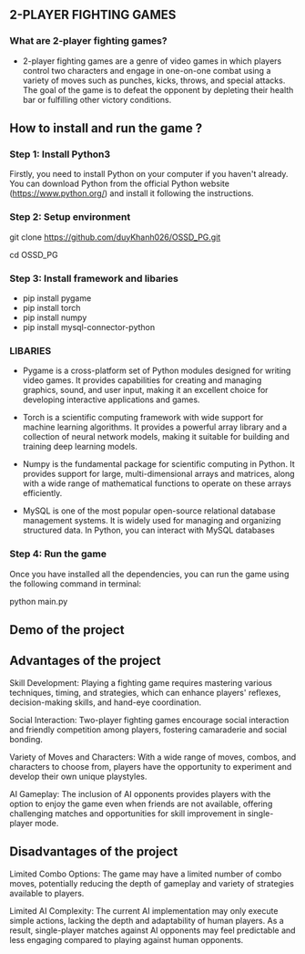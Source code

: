 ## 2-PLAYER FIGHTING GAMES
### What are 2-player fighting games?
- 2-player fighting games are a genre of video games in which players control two characters and engage in one-on-one combat using a variety of moves such as punches, kicks, throws, and special attacks. The goal of the game is to defeat the opponent by depleting their health bar or fulfilling other victory conditions.

## How to install and run the game ?

### Step 1: Install Python3
Firstly, you need to install Python on your computer if you haven't already. You can download Python from the official Python website (https://www.python.org/) and install it following the instructions.

### Step 2: Setup environment

git clone https://github.com/duyKhanh026/OSSD_PG.git

cd OSSD_PG

### Step 3: Install framework and libaries

- pip install pygame
- pip install torch
- pip install numpy
- pip install mysql-connector-python


### LIBARIES
- Pygame is a cross-platform set of Python modules designed for writing video games. It provides capabilities for creating and managing graphics, sound, and user input, making it an excellent choice for developing interactive applications and games.

- Torch is a scientific computing framework with wide support for machine learning algorithms. It provides a powerful array library and a collection of neural network models, making it suitable for building and training deep learning models.

- Numpy is the fundamental package for scientific computing in Python. It provides support for large, multi-dimensional arrays and matrices, along with a wide range of mathematical functions to operate on these arrays efficiently.

- MySQL is one of the most popular open-source relational database management systems. It is widely used for managing and organizing structured data. In Python, you can interact with MySQL databases

### Step 4: Run the game
Once you have installed all the dependencies, you can run the game using the following command in terminal:

python main.py

  
## Demo of the project




## Advantages of the project

Skill Development: Playing a fighting game requires mastering various techniques, timing, and strategies, which can enhance players' reflexes, decision-making skills, and hand-eye coordination.

Social Interaction: Two-player fighting games encourage social interaction and friendly competition among players, fostering camaraderie and social bonding.

Variety of Moves and Characters: With a wide range of moves, combos, and characters to choose from, players have the opportunity to experiment and develop their own unique playstyles.

AI Gameplay: The inclusion of AI opponents provides players with the option to enjoy the game even when friends are not available, offering challenging matches and opportunities for skill improvement in single-player mode.

## Disadvantages of the project

Limited Combo Options: The game may have a limited number of combo moves, potentially reducing the depth of gameplay and variety of strategies available to players.

Limited AI Complexity: The current AI implementation may only execute simple actions, lacking the depth and adaptability of human players. As a result, single-player matches against AI opponents may feel predictable and less engaging compared to playing against human opponents. 
